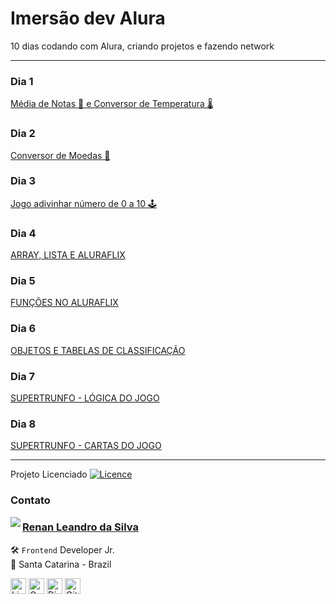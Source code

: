 # Imersão dev Alura

10 dias codando com Alura, criando projetos e fazendo network

---

### Dia 1

<a href="https://renyzeraa.github.io/imersao-dev-alura/dia-01/"> Média de Notas 🧾 e Conversor de Temperatura 🌡</a>

### Dia 2

<a href="https://renyzeraa.github.io/imersao-dev-alura/dia-02/"> Conversor de Moedas 💱 </a>

### Dia 3

<a href="https://renyzeraa.github.io/imersao-dev-alura/dia-03/"> Jogo adivinhar número de 0 a 10 🕹 </a>

### Dia 4

<a href="https://renyzeraa.github.io/imersao-dev-alura/dia-04/"> ARRAY, LISTA E ALURAFLIX </a>

### Dia 5

<a href="https://renyzeraa.github.io/imersao-dev-alura/dia-05/"> FUNÇÕES NO ALURAFLIX </a>

### Dia 6

<a href="https://renyzeraa.github.io/imersao-dev-alura/dia-06/"> OBJETOS E TABELAS DE CLASSIFICAÇÃO </a>

### Dia 7

<a href="https://renyzeraa.github.io/imersao-dev-alura/dia-07/"> SUPERTRUNFO - LÓGICA DO JOGO </a>

### Dia 8

<a href="https://renyzeraa.github.io/imersao-dev-alura/dia-08/"> SUPERTRUNFO - CARTAS DO JOGO </a>

---

Projeto Licenciado [![Licence](https://img.shields.io/github/license/Ileriayo/markdown-badges?style=for-the-badge)](./LICENSE)

### Contato

<img align="left" src="https://www.github.com/renyzeraa.png?size=150">

### [**Renan Leandro da Silva**](https://github.com/renyzeraa)

🛠 `Frontend` Developer Jr. <br>
📍 Santa Catarina - Brazil

<a href="https://www.linkedin.com/in/renyzeraa" target="_blank"><img src="https://img.shields.io/badge/LinkedIn-0077B5?style=flat&logo=linkedin&logoColor=white" alt="LinkedIn Badge" height="25"></a>&nbsp;<a href="mailto:renansilvaytb@gmail.com" target="_blank"><img src="https://img.shields.io/badge/Gmail-D14836?style=flat&logo=gmail&logoColor=white" alt="Gmail Badge" height="25"></a>&nbsp;<a href="#"><img src="https://img.shields.io/badge/Discord-%237289DA.svg?logo=discord&logoColor=white" title="renan_s#7826" alt="Discord Badge" height="25"></a>&nbsp;<a href="https://www.github.com/renyzeraa" target="_blank"><img src="https://img.shields.io/badge/GitHub-100000?style=flat&logo=github&logoColor=white" alt="GitHub Badge" height="25"></a>&nbsp;

<br clear="left"/>
